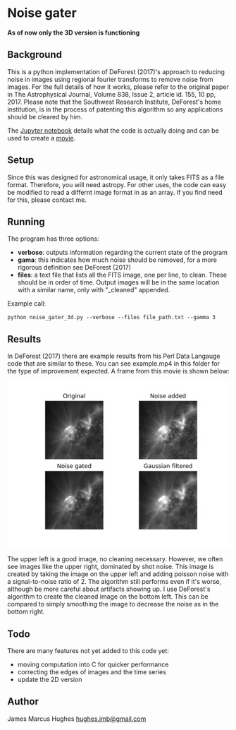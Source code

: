 # Noise gater
**As of now only the 3D version is functioning**

## Background
This is a python implementation of DeForest (2017)'s approach to reducing noise in images using regional fourier transforms to remove noise from images. For the full details of how it works, please refer to the original paper in The Astrophysical Journal, Volume 838, Issue 2, article id. 155, 10 pp, 2017. Please note that the Southwest Research Institute, DeForest's home institution, is in the process of patenting this algorithm so any applications should be cleared by him.

The [Jupyter notebook](noise_gater_3d.ipynb) details what the code is actually doing and can be used to create a [movie](example.mp4).

## Setup
Since this was designed for astronomical usage, it only takes FITS as a file format. Therefore, you will need astropy. For other uses, the code can easy be modified to read a differnt image format in as an array. If you find need for this, please contact me.

## Running
The program has three options:
* __verbose__: outputs information regarding the current state of the program
* __gama__: this indicates how much noise should be removed, for a more rigorous definition see DeForest (2017)
* __files__: a text file that lists all the FITS image, one per line, to clean. These should be in order of time. Output images will be in the same location with a similar name, only with "_cleaned" appended.

Example call:
```
python noise_gater_3d.py --verbose --files file_path.txt --gamma 3
```

## Results
In DeForest (2017) there are example results from his Perl Data Langauge code that are similar to these. You can see example.mp4 in this folder for the type of improvement expected. A frame from this movie is shown below:

![See example.png](example.png "example result")

The upper left is a good image, no cleaning necessary. However, we often see images like the upper right, dominated by shot noise. This image is created by taking the image on the upper left and adding poisson noise with a signal-to-noise ratio of 2. The algorithm still performs even if it's worse, although be more careful about artifacts showing up. I use DeForest's algorithm to create the cleaned image on the bottom left. This can be compared to simply smoothing the image to decrease the noise as in the bottom right. 

## Todo
There are many features not yet added to this code yet:
* moving computation into C for quicker performance
* correcting the edges of images and the time series
* update the 2D version

## Author
James Marcus Hughes
hughes.jmb@gmail.com